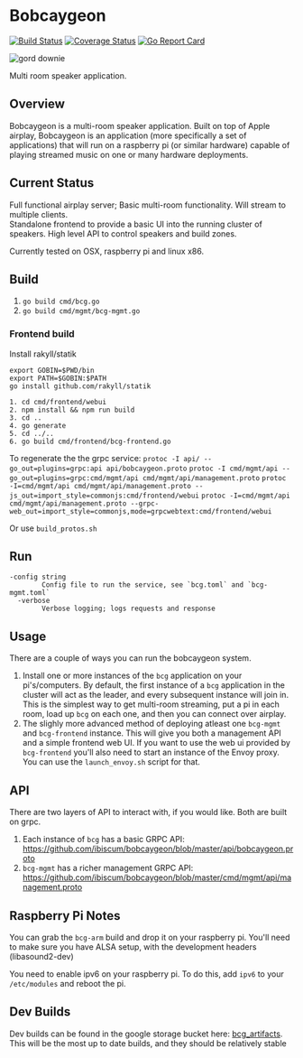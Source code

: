 # Bobcaygeon

[![Build Status](https://travis-ci.org/ibiscum/bobcaygeon.svg?branch=master)](https://travis-ci.org/ibiscum/bobcaygeon) [![Coverage Status](https://coveralls.io/repos/github/ibiscum/bobcaygeon/badge.svg?branch=master)](https://coveralls.io/github/ibiscum/bobcaygeon?branch=master) [![Go Report Card](https://goreportcard.com/badge/github.com/ibiscum/bobcaygeon)](https://goreportcard.com/report/github.com/ibiscum/bobcaygeon)

![gord downie](https://github.com/ibiscum/bobcaygeon/blob/master/downie1a.jpg)

Multi room speaker application.

## Overview
Bobcaygeon is a multi-room speaker application.  Built on top of Apple airplay, Bobcaygeon is an application (more specifically a set of applications) that will run on a raspberry pi (or similar hardware) capable of playing streamed music on one or many hardware deployments. 

## Current Status
Full functional airplay server; Basic multi-room functionality.  Will stream to multiple clients.  
Standalone frontend to provide a basic UI into the running cluster of speakers.  High level API to control speakers
and build zones.

Currently tested on OSX, raspberry pi and linux x86.


## Build

1. `go build cmd/bcg.go`
2. `go build cmd/mgmt/bcg-mgmt.go`

### Frontend build
Install rakyll/statik

```
export GOBIN=$PWD/bin
export PATH=$GOBIN:$PATH
go install github.com/rakyll/statik
```

```
1. cd cmd/frontend/webui
2. npm install && npm run build
3. cd ..
4. go generate
5. cd ../..
6. go build cmd/frontend/bcg-frontend.go
```

To regenerate the the grpc service:
`protoc -I api/ --go_out=plugins=grpc:api api/bobcaygeon.proto`
`protoc -I cmd/mgmt/api --go_out=plugins=grpc:cmd/mgmt/api cmd/mgmt/api/management.proto`
`protoc -I=cmd/mgmt/api cmd/mgmt/api/management.proto --js_out=import_style=commonjs:cmd/frontend/webui`
`protoc -I=cmd/mgmt/api cmd/mgmt/api/management.proto --grpc-web_out=import_style=commonjs,mode=grpcwebtext:cmd/frontend/webui`

Or use `build_protos.sh`


## Run
```
-config string
        Config file to run the service, see `bcg.toml` and `bcg-mgmt.toml`
  -verbose
        Verbose logging; logs requests and response
```

## Usage
There are a couple of ways you can run the bobcaygeon system.
1. Install one or more instances of the `bcg` application on your pi's/computers.  By default, the first instance of 
a `bcg` application in the cluster will act as the leader, and every subsequent instance will join in.  This is the simplest way to get multi-room streaming, put a pi in each room, load up `bcg` on each one, and then you can connect over airplay.
2. The slighly more advanced method of deploying atleast one `bcg-mgmt` and `bcg-frontend` instance.  This will give you both a management API and a simple frontend web UI.  If you want to use the web ui provided by `bcg-frontend` you'll also need to start an instance of the Envoy proxy.  You can use the `launch_envoy.sh` script for that.

## API
There are two layers of API to interact with, if you would like.  Both are built on grpc.
1. Each instance of `bcg` has a basic GRPC API: https://github.com/ibiscum/bobcaygeon/blob/master/api/bobcaygeon.proto
2. `bcg-mgmt` has a richer management GRPC API: https://github.com/ibiscum/bobcaygeon/blob/master/cmd/mgmt/api/management.proto

## Raspberry Pi Notes
You can grab the `bcg-arm` build and drop it on your raspberry pi.  You'll need to make sure you
have ALSA setup, with the development headers (libasound2-dev)

You need to enable ipv6 on your raspberry pi.  To do this, add `ipv6` to your `/etc/modules` and reboot
the pi.

## Dev Builds
Dev builds can be found in the google storage bucket here: [bcg_artifacts](https://storage.googleapis.com/bcg_artifacts).  This will be the most up to date builds, and they should be relatively stable
